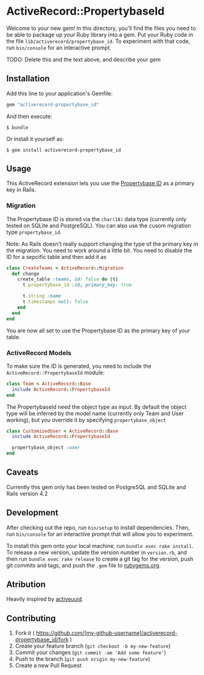 # ActiveRecord::PropertybaseId

Welcome to your new gem! In this directory, you'll find the files you need to be able to package up your Ruby library into a gem. Put your Ruby code in the file `lib/activerecord/propertybase_id`. To experiment with that code, run `bin/console` for an interactive prompt.

TODO: Delete this and the text above, and describe your gem

## Installation

Add this line to your application's Gemfile:

```ruby
gem "activerecord-propertybase_id"
```

And then execute:

    $ bundle

Or install it yourself as:

    $ gem install activerecord-propertybase_id

## Usage

This ActiveRecord extension lets you use the [Propertybase ID](https://github.com/propertybase/propertybase_id) as a primary key in Rails.

### Migration

The Propertybase ID is stored via the `char(18)` data type (currently only tested on SQLite and PostgreSQL). You can also use the cusom migration type `propertybase_id`.

Note: As Rails doesn't really support changing the type of the primary key in the migration. You need to work around a little bit. You need to disable the ID for a sepcific table and then add it as

```ruby
class CreateTeams < ActiveRecord::Migration
  def change
    create_table :teams, id: false do |t|
      t.propertybase_id :id, primary_key: true

      t.string :name
      t.timestamps null: false
    end
  end
end
```

You are now all set to use the Propertybase ID as the primary key of your table.

### ActiveRecord Models

To make sure the ID is generated, you need to include the `ActiveRecord::PropertybaseId` module:

```ruby
class Team < ActiveRecord::Base
  include ActiveRecord::PropertybaseId
end
```

The PropertybaseId need the object type as input. By default the object type will be inferred by the model name (currently only Team and User working), but you override it by specifying `propertybase_object`

```ruby
class CustomizedUser < ActiveRecord::Base
  include ActiveRecord::PropertybaseId

  propertybase_object :user
end
```

## Caveats

Currently this gem only has been tested on PostgreSQL and SQLite and Rails version 4.2

## Development

After checking out the repo, run `bin/setup` to install dependencies. Then, run `bin/console` for an interactive prompt that will allow you to experiment.

To install this gem onto your local machine, run `bundle exec rake install`. To release a new version, update the version number in `version.rb`, and then run `bundle exec rake release` to create a git tag for the version, push git commits and tags, and push the `.gem` file to [rubygems.org](https://rubygems.org).

## Atribution

Heavily inspired by [activeuuid](https://github.com/jashmenn/activeuuid).

## Contributing

1. Fork it ( https://github.com/[my-github-username]/activerecord-propertybase_id/fork )
2. Create your feature branch (`git checkout -b my-new-feature`)
3. Commit your changes (`git commit -am 'Add some feature'`)
4. Push to the branch (`git push origin my-new-feature`)
5. Create a new Pull Request
